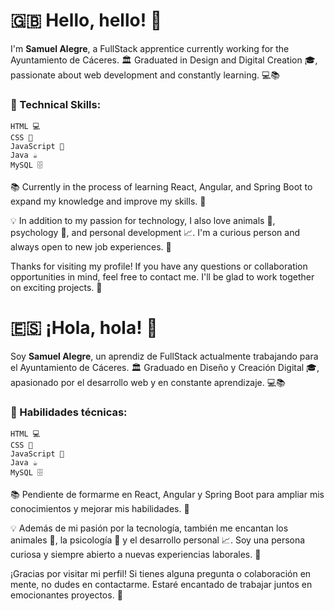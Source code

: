 # 🇬🇧 Hello, hello! 👋

I'm **Samuel Alegre**, a FullStack apprentice currently working for the Ayuntamiento de Cáceres. 🏛️ Graduated in Design and Digital Creation 🎓, passionate about web development and constantly learning. 💻📚

### 🔧 Technical Skills:

    HTML 💻
    CSS 🎨
    JavaScript 🚀
    Java ☕
    MySQL 🗄️


📚 Currently in the process of learning React, Angular, and Spring Boot to expand my knowledge and improve my skills. 💪

💡 In addition to my passion for technology, I also love animals 🐾, psychology 🧠, and personal development 📈. I'm a curious person and always open to new job experiences. 💼

Thanks for visiting my profile! If you have any questions or collaboration opportunities in mind, feel free to contact me. I'll be glad to work together on exciting projects. 🤝



# 🇪🇸 ¡Hola, hola! 👋

Soy **Samuel Alegre**, un aprendiz de FullStack actualmente trabajando para el Ayuntamiento de Cáceres. 🏛️ Graduado en Diseño y Creación Digital 🎓, apasionado por el desarrollo web y en constante aprendizaje. 💻📚

### 🔧 Habilidades técnicas:

    HTML 💻
    CSS 🎨
    JavaScript 🚀
    Java ☕
    MySQL 🗄️


📚 Pendiente de formarme en React, Angular y Spring Boot para ampliar mis conocimientos y mejorar mis habilidades. 💪

💡 Además de mi pasión por la tecnología, también me encantan los animales 🐾, la psicología 🧠 y el desarrollo personal 📈. Soy una persona curiosa y siempre abierto a nuevas experiencias laborales. 💼

¡Gracias por visitar mi perfil! Si tienes alguna pregunta o colaboración en mente, no dudes en contactarme. Estaré encantado de trabajar juntos en emocionantes proyectos. 🤝
